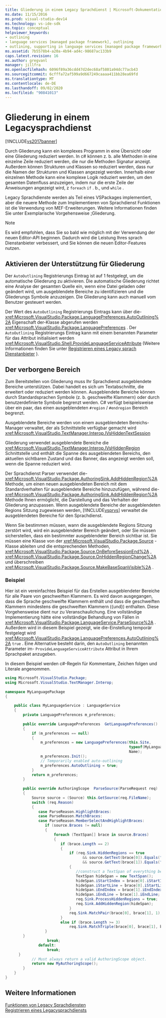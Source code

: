 ```yaml
---
title: Gliederung in einem Legacy Sprachdienst | Microsoft-Dokumentation
ms.date: 11/15/2016
ms.prod: visual-studio-dev14
ms.technology: vs-ide-sdk
ms.topic: conceptual
helpviewer_keywords:
- outlining
- language services [managed package framework], outlining
- outlining, supporting in language services [managed package framework]
ms.assetid: 7b5578b4-a20a-4b94-ad4c-98687ac133b9
caps.latest.revision: 16
ms.author: gregvanl
manager: jillfra
ms.openlocfilehash: 6096f89a36cdd47d2dec68af5801a94dc77acb43
ms.sourcegitcommit: 6cfffa72af599a9d667249caaaa411bb28ea69fd
ms.translationtype: MT
ms.contentlocale: de-DE
ms.lasthandoff: 09/02/2020
ms.locfileid: "90841013"
---
```

# <a name="outlining-in-a-legacy-language-service"></a>Gliederung in einem Legacysprachdienst
[!INCLUDE[vs2017banner](../../includes/vs2017banner.md)]

Durch Gliederung kann ein komplexes Programm in eine Übersicht oder eine Gliederung reduziert werden. In c# können z. b. alle Methoden in eine einzelne Zeile reduziert werden, die nur die Methoden Signatur anzeigt. Außerdem können Strukturen und Klassen so reduziert werden, dass nur die Namen der Strukturen und Klassen angezeigt werden. Innerhalb einer einzelnen Methode kann eine komplexe Logik reduziert werden, um den gesamten Datenfluss anzuzeigen, indem nur die erste Zeile der Anweisungen angezeigt wird, z `foreach` `if` . b., und `while` .  
  
 Legacy Sprachdienste werden als Teil eines VSPackages implementiert, aber die neuere Methode zum Implementieren von Sprachdienst Funktionen ist die Verwendung von MEF-Erweiterungen. Weitere Informationen finden Sie unter Exemplarische Vorgehensweise [:](../../extensibility/walkthrough-outlining.md)Gliederung.  
  
> [!NOTE]
> Es wird empfohlen, dass Sie so bald wie möglich mit der Verwendung der neuen Editor-API beginnen. Dadurch wird die Leistung Ihres sprach Dienstanbieter verbessert, und Sie können die neuen Editor-Features nutzen.  
  
## <a name="enabling-support-for-outlining"></a>Aktivieren der Unterstützung für Gliederung  
 Der `AutoOutlining` Registrierungs Eintrag ist auf 1 festgelegt, um die automatische Gliederung zu aktivieren. Die automatische Gliederung richtet eine Analyse der gesamten Quelle ein, wenn eine Datei geladen oder geändert wird, um ausgeblendete Bereiche zu identifizieren und die Gliederungs Symbole anzuzeigen. Die Gliederung kann auch manuell vom Benutzer gesteuert werden.  
  
 Der Wert des `AutoOutlining` Registrierungs Eintrags kann über die- <xref:Microsoft.VisualStudio.Package.LanguagePreferences.AutoOutlining%2A> Eigenschaft der-Klasse abgerufen werden <xref:Microsoft.VisualStudio.Package.LanguagePreferences> . Der `AutoOutlining` Registrierungs Eintrag kann mit einem benannten Parameter für das Attribut initialisiert werden <xref:Microsoft.VisualStudio.Shell.ProvideLanguageServiceAttribute> (Weitere Informationen finden Sie unter [Registrieren eines Legacy sprach Dienstanbieter](../../extensibility/internals/registering-a-legacy-language-service1.md) ).  
  
## <a name="the-hidden-region"></a>Der verborgene Bereich  
 Zum Bereitstellen von Gliederung muss Ihr Sprachdienst ausgeblendete Bereiche unterstützen. Dabei handelt es sich um Textabschnitte, die erweitert oder reduziert werden können. Ausgeblendete Bereiche können durch Standardsprachen Symbole (z. b. geschweifte Klammern) oder durch benutzerdefinierte Symbole begrenzt werden. C# verfügt beispielsweise über ein paar, das einen ausgeblendeten `#region` / `#endregion` Bereich begrenzt.  
  
 Ausgeblendete Bereiche werden von einem ausgeblendeten Bereichs-Manager verwaltet, der als Schnittstelle verfügbar gemacht wird <xref:Microsoft.VisualStudio.TextManager.Interop.IVsHiddenTextSession>  
  
 Gliederung verwendet ausgeblendete Bereiche die <xref:Microsoft.VisualStudio.TextManager.Interop.IVsHiddenRegion> Schnittstelle und enthält die Spanne des ausgeblendeten Bereichs, den aktuellen sichtbaren Zustand und das Banner, das angezeigt werden soll, wenn die Spanne reduziert wird.  
  
 Der Sprachdienst Parser verwendet die- <xref:Microsoft.VisualStudio.Package.AuthoringSink.AddHiddenRegion%2A> Methode, um einen neuen ausgeblendeten Bereich mit dem Standardverhalten für ausgeblendete Bereiche hinzuzufügen, während die- <xref:Microsoft.VisualStudio.Package.AuthoringSink.AddHiddenRegion%2A> Methode Ihnen ermöglicht, die Darstellung und das Verhalten der Gliederung anzupassen. Wenn ausgeblendete Bereiche der ausgeblendeten Regions Sitzung zugewiesen werden, [!INCLUDE[vsprvs](../../includes/vsprvs-md.md)] verwaltet die ausgeblendeten Bereiche für den Sprachdienst.  
  
 Wenn Sie bestimmen müssen, wann die ausgeblendete Regions Sitzung zerstört wird, wird ein ausgeblendeter Bereich geändert, oder Sie müssen sicherstellen, dass ein bestimmter ausgeblendeter Bereich sichtbar ist. Sie müssen eine Klasse von der <xref:Microsoft.VisualStudio.Package.Source> -Klasse ableiten und die entsprechenden Methoden, <xref:Microsoft.VisualStudio.Package.Source.OnBeforeSessionEnd%2A> , <xref:Microsoft.VisualStudio.Package.Source.OnHiddenRegionChange%2A> und überschreiben <xref:Microsoft.VisualStudio.Package.Source.MakeBaseSpanVisible%2A> .  
  
### <a name="example"></a>Beispiel  
 Hier ist ein vereinfachtes Beispiel für das Erstellen ausgeblendeter Bereiche für alle Paare von geschweiften Klammern. Es wird davon ausgegangen, dass die Sprache geschweifte Klammern enthält und dass die geschweiften Klammern mindestens die geschweiften Klammern ({und}) enthalten. Diese Vorgehensweise dient nur zu Veranschaulichung. Eine vollständige Implementierung hätte eine vollständige Behandlung von Fällen in <xref:Microsoft.VisualStudio.Package.LanguageService.ParseSource%2A> . Außerdem wird in diesem Beispiel gezeigt, wie die-Einstellung temporär festgelegt wird <xref:Microsoft.VisualStudio.Package.LanguagePreferences.AutoOutlining%2A> `true` . Eine Alternative besteht darin, den `AutoOutlining` benannten Parameter im- `ProvideLanguageServiceAttribute` Attribut in Ihrem Sprachpaket anzugeben.  
  
 In diesem Beispiel werden c#-Regeln für Kommentare, Zeichen folgen und Literale angenommen.  
  
```csharp  
using Microsoft.VisualStudio.Package;  
using Microsoft.VisualStudio.TextManager.Interop;  
  
namespace MyLanguagePackage  
{  
  
    public class MyLanguageService : LanguageService  
    {  
        private LanguagePreferences m_preferences;  
  
        public override LanguagePreferences  GetLanguagePreferences()  
        {  
            if (m_preferences == null)  
            {  
                m_preferences = new LanguagePreferences(this.Site,  
                                                        typeof(MyLanguageService).GUID,  
                                                        Name);  
                m_preferences.Init();  
                // Temporarily enabled auto-outlining  
                m_preferences.AutoOutlining = true;  
            }  
            return m_preferences;  
        }  
  
        public override AuthoringScope  ParseSource(ParseRequest req)  
        {  
            Source source = (Source) this.GetSource(req.FileName);  
            switch (req.Reason)  
            {  
               case ParseReason.HighlightBraces:  
               case ParseReason.MatchBraces:  
               case ParseReason.MemberSelectAndHighlightBraces:  
                  if (source.Braces != null)  
                  {  
                      foreach (TextSpan[] brace in source.Braces)  
                      {  
                         if (brace.Length == 2)  
                         {  
                             if (req.Sink.HiddenRegions == true   
                                   && source.GetText(brace[0]).Equals("{")   
                                   && source.GetText(brace[1]).Equals("}"))  
                             {  
                                //construct a TextSpan of everything between the braces  
                                TextSpan hideSpan = new TextSpan();  
                                hideSpan.iStartIndex = brace[0].iStartIndex;  
                                hideSpan.iStartLine = brace[0].iStartLine;  
                                hideSpan.iEndIndex = brace[1].iEndIndex;  
                                hideSpan.iEndLine = brace[1].iEndLine;  
                                req.Sink.ProcessHiddenRegions = true;  
                                req.Sink.AddHiddenRegion(hideSpan);  
                             }  
                             req.Sink.MatchPair(brace[0], brace[1], 1);  
                         }  
                         else if (brace.Length >= 3)  
                             req.Sink.MatchTriple(brace[0], brace[1], brace[2], 1);  
                  }  
        }  
                   break;  
               default:  
                   break;  
      }  
            // Must always return a valid AuthoringScope object.  
            return new MyAuthoringScope();  
        }  
    }  
}  
```  
  
## <a name="see-also"></a>Weitere Informationen  
 [Funktionen von Legacy Sprachdiensten](../../extensibility/internals/legacy-language-service-features1.md)   
 [Registrieren eines Legacysprachdiensts](../../extensibility/internals/registering-a-legacy-language-service1.md)
